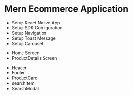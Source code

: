 # Mern Ecommerce Application

- Setup React Native App
- Setup SDK Configuration
- Setup Navigation
- Setup Toast Message
- Setup Carousel

<!-- Screens -->

- Home Screen
- ProductDetails Screen

<!-- Components -->

- Header
- Footer
- ProductCard
- searchItem
- SearchModal
